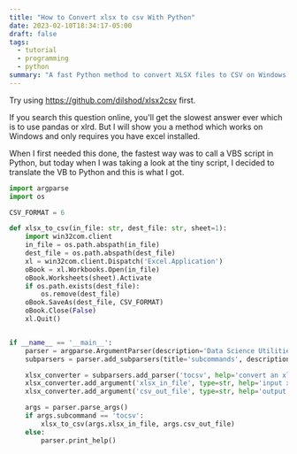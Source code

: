 ```yaml
---
title: "How to Convert xlsx to csv With Python"
date: 2023-02-10T18:34:17-05:00
draft: false
tags:
  - tutorial
  - programming
  - python
summary: "A fast Python method to convert XLSX files to CSV on Windows using `win32com.client`, requiring Microsoft Excel. Includes a Python function and basic command-line usage."
---
```


Try using https://github.com/dilshod/xlsx2csv first.

If you search this question online, you'll get the slowest answer ever which is to use pandas or xlrd. But I will show you a method
which works on Windows and only requires you have excel installed.

When I first needed this done, the fastest way was to call a VBS script in Python, but today when I was
taking a look at the tiny script, I decided to translate the VB to Python and this is what I got.

```py
import argparse
import os

CSV_FORMAT = 6

def xlsx_to_csv(in_file: str, dest_file: str, sheet=1):
    import win32com.client
    in_file = os.path.abspath(in_file)
    dest_file = os.path.abspath(dest_file)
    xl = win32com.client.Dispatch('Excel.Application')
    oBook = xl.Workbooks.Open(in_file)
    oBook.Worksheets(sheet).Activate
    if os.path.exists(dest_file):
        os.remove(dest_file)
    oBook.SaveAs(dest_file, CSV_FORMAT)
    oBook.Close(False)
    xl.Quit()


if __name__ == '__main__':
    parser = argparse.ArgumentParser(description='Data Science Utilities')
    subparsers = parser.add_subparsers(title='subcommands', description='valid subcommands', help='additional help', dest='subcommand')

    xlsx_converter = subparsers.add_parser('tocsv', help='convert an xlsx file to a csv file')
    xlsx_converter.add_argument('xlsx_in_file', type=str, help='input xlsx file')
    xlsx_converter.add_argument('csv_out_file', type=str, help='output csv file')

    args = parser.parse_args()
    if args.subcommand == 'tocsv':
        xlsx_to_csv(args.xlsx_in_file, args.csv_out_file)
    else:
        parser.print_help()
```

